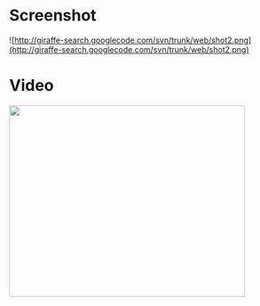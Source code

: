 # Screenshot #

![http://giraffe-search.googlecode.com/svn/trunk/web/shot2.png](http://giraffe-search.googlecode.com/svn/trunk/web/shot2.png)

# Video #

<a href='http://www.youtube.com/watch?feature=player_embedded&v=FQxNsvBESgY' target='_blank'><img src='http://img.youtube.com/vi/FQxNsvBESgY/0.jpg' width='425' height=344 /></a>
